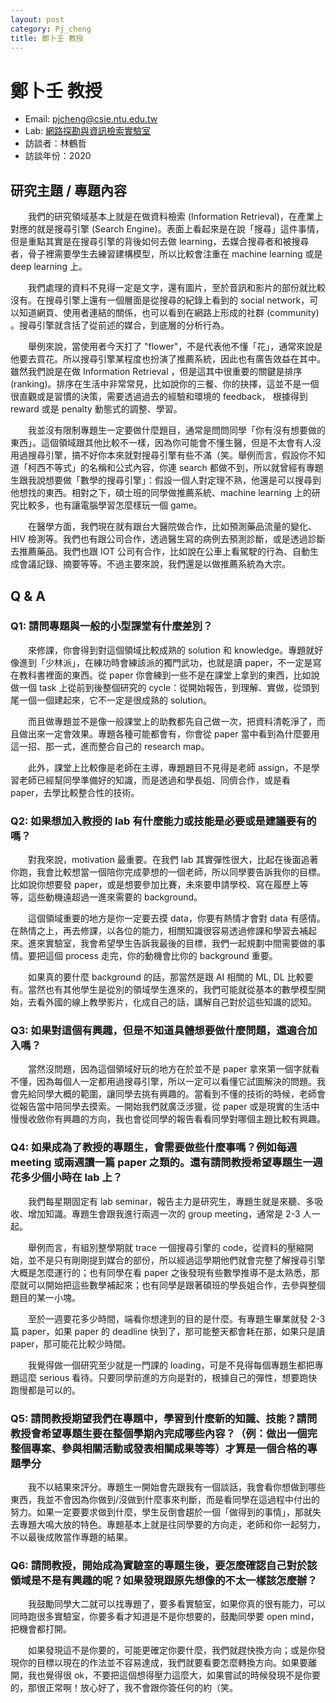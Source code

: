 ```yaml
---
layout: post
category: Pj_cheng
title: 鄭卜壬 教授
---
```


# 鄭卜壬 教授
* Email: pjcheng@csie.ntu.edu.tw
* Lab: [網路探勘與資訊檢索實驗室](https://www.csie.ntu.edu.tw/app-op/lab.php?Sn=7)
* 訪談者：林鶴哲
* 訪談年份：2020

## 研究主題 / 專題內容

&emsp;&emsp;我們的研究領域基本上就是在做資料檢索 (Information Retrieval)，在產業上對應的就是搜尋引擎 (Search Engine)。表面上看起來是在說「搜尋」這件事情，但是重點其實是在搜尋引擎的背後如何去做 learning，去媒合搜尋者和被搜尋者，骨子裡需要學生去練習建構模型，所以比較會注重在 machine learning 或是 deep learning 上。

&emsp;&emsp;我們處理的資料不見得一定是文字，還有圖片，至於音訊和影片的部份就比較沒有。在搜尋引擎上還有一個層面是從搜尋的紀錄上看到的 social network，可以知道網頁、使用者連結的關係，也可以看到在網路上形成的社群 (community) 。搜尋引擎就含括了從前述的媒合，到底層的分析行為。

&emsp;&emsp;舉例來說，當使用者今天打了 "flower"，不是代表他不懂「花」，通常來說是他要去買花。所以搜尋引擎某程度也扮演了推薦系統，因此也有廣告效益在其中。雖然我們說是在做 Information Retrieval ，但是這其中很重要的關鍵是排序 (ranking)。排序在生活中非常常見，比如說你的三餐、你的抉擇，這並不是一個很直觀或是習慣的決策，需要透過過去的經驗和環境的 feedback， 根據得到 reward 或是 penalty 動態式的調整、學習。

&emsp;&emsp;我並沒有限制專題生一定要做什麼題目，通常是問問同學「你有沒有想要做的東西」。這個領域跟其他比較不一樣，因為你可能會不懂生醫，但是不太會有人沒用過搜尋引擎，搞不好你本來就對搜尋引擎有些不滿（笑。舉例而言，假設你不知道「柯西不等式」的名稱和公式內容，你連 search 都做不到，所以就曾經有專題生跟我說想要做「數學的搜尋引擎」：假設一個人對定理不熟，他還是可以搜尋到他想找的東西。相對之下，碩士班的同學做推薦系統、machine learning 上的研究比較多，也有讓電腦學習怎麼樣玩一個 game。

&emsp;&emsp;在醫學方面，我們現在就有跟台大醫院做合作，比如預測藥品流量的變化、HIV 檢測等。我們也有跟公司合作，透過醫生寫的病例去預測診斷，或是透過診斷去推薦藥品。我們也跟 IOT 公司有合作，比如說在公車上看駕駛的行為、自動生成會議記錄、摘要等等。不過主要來說，我們還是以做推薦系統為大宗。

## Q & A

### Q1: 請問專題與一般的小型課堂有什麼差別？

&emsp;&emsp;來修課，你會得到對這個領域比較成熟的 solution 和 knowledge。專題就好像進到「少林派」，在練功時會練該派的獨門武功，也就是讀 paper，不一定是寫在教科書裡面的東西。從 paper 你會練到一些不是在課堂上拿到的東西，比如說做一個 task 上從前到後整個研究的 cycle：從開始報告，到理解、實做，從頭到尾一個一個建起來，它不一定是很成熟的 solution。

&emsp;&emsp;而且做專題並不是像一般課堂上的助教都先自己做一次，把資料清乾淨了，而且做出來一定會效果。專題各種可能都會有，你會從 paper 當中看到為什麼要用這一招、那一式，進而整合自己的 research map。


&emsp;&emsp;此外，課堂上比較像是老師在主導，專題題目不見得是老師 assign，不是學習老師已經幫同學準備好的知識，而是透過和學長姐、同儕合作，或是看 paper，去學比較整合性的技術。

### Q2: 如果想加入教授的 lab 有什麼能力或技能是必要或是建議要有的嗎？

&emsp;&emsp;對我來說，motivation 最重要。在我們 lab 其實彈性很大，比起在後面追著你跑，我會比較想當一個陪你完成夢想的一個老師，所以同學要告訴我你的目標。比如說你想要發 paper，或是想要參加比賽，未來要申請學校、寫在履歷上等等，這些動機遠超過一進來需要的 background。


&emsp;&emsp;這個領域重要的地方是你一定要去摸 data，你要有熱情才會對 data 有感情。在熱情之上，再去修課，以各位的能力，相關知識很容易透過修課和學習去補起來。進來實驗室，我會希望學生告訴我最後的目標，我們一起規劃中間需要做的事情。要把這個 process 走完，你的動機會比你的 background 重要。


&emsp;&emsp;如果真的要什麼 background 的話，那當然是跟 AI 相關的 ML, DL 比較要有。當然也有其他學生是從別的領域學生進來的，我們可能就從基本的數學模型開始，去看外國的線上教學影片，化成自己的話，講解自己對於這些知識的認知。

### Q3: 如果對這個有興趣，但是不知道具體想要做什麼問題，還適合加入嗎？

&emsp;&emsp;當然沒問題，因為這個領域好玩的地方在於並不是 paper 拿來第一個字就看不懂，因為每個人一定都用過搜尋引擎，所以一定可以看懂它試圖解決的問題。我會先給同學大概的範圍，讓同學去挑有興趣的。當看到不懂的技術的時候，老師會從報告當中陪同學去摸索。一開始我們就廣泛涉獵，從 paper 或是現實的生活中慢慢收斂你有興趣的方向，我也會從同學的報告看看同學對哪個主題比較有興趣。

### Q4: 如果成為了教授的專題生，會需要做些什麼事嗎？例如每週 meeting 或兩週讀一篇 paper 之類的。還有請問教授希望專題生一週花多少個小時在 lab 上？

&emsp;&emsp;我們每星期固定有 lab seminar，報告主力是研究生，專題生就是來聽、多吸收、增加知識。專題生會跟我進行兩週一次的 group meeting，通常是 2-3 人一起。


&emsp;&emsp;舉例而言，有組別整學期就 trace 一個搜尋引擎的 code，從資料的壓縮開始，並不是只有剛剛提到媒合的部份，所以經過這學期他們就會完整了解搜尋引擎大概是怎麼運行的；也有同學在看 paper 之後發現有些數學推導不是太熟悉，那麼就可以開始把這些數學補起來；也有同學是跟著碩班的學長姐合作，去參與整個題目的某一小塊。


&emsp;&emsp;至於一週要花多少時間，端看你想達到的目的是什麼。有專題生畢業就發 2-3 篇 paper，如果 paper 的 deadline 快到了，那可能整天都會耗在那，如果只是讀 paper，那可能花比較少時間。

&emsp;&emsp;我覺得做一個研究至少就是一門課的 loading，可是不見得每個專題生都把專題這麼 serious 看待。只要同學前進的方向是對的，根據自己的彈性，想要跑快跑慢都是可以的。

### Q5: 請問教授期望我們在專題中，學習到什麼新的知識、技能？請問教授會希望專題生要在整個學期內完成哪些內容？（例：做出一個完整個專案、參與相關活動或發表相關成果等等）才算是一個合格的專題學分

&emsp;&emsp;我不以結果來評分。專題生一開始會先跟我有一個談話，我會看你想做到哪些東西，我並不會因為你做到/沒做到什麼事來判斷，而是看同學在這過程中付出的努力。如果一定要要求做到什麼，學生反倒會趨於一個「做得到的事情」，那就失去專題大鳴大放的特色。專題基本上就是往同學要的方向走，老師和你一起努力，不以最後成敗當作專題的結果。

### Q6: 請問教授，開始成為實驗室的專題生後，要怎麼確認自己對於該領域是不是有興趣的呢？如果發現跟原先想像的不太一樣該怎麼辦？

&emsp;&emsp;我鼓勵同學大二就可以找專題了，要多看實驗室，如果你真的很有能力，可以同時跑很多實驗室，你要多看才知道是不是你想要的，鼓勵同學要 open mind，把機會都打開。

&emsp;&emsp;如果發現這不是你要的，可能更確定你要什麼，我們就趕快換方向；或是你發現你的目標以現在的作法並不容易達成，我們就要看要怎麼轉換方向。如果要離開，我也覺得很 ok，不要把這個想得壓力這麼大，如果嘗試的時候發現不是你要的，那很正常啊！放心好了，我不會跟你簽任何的約（笑。